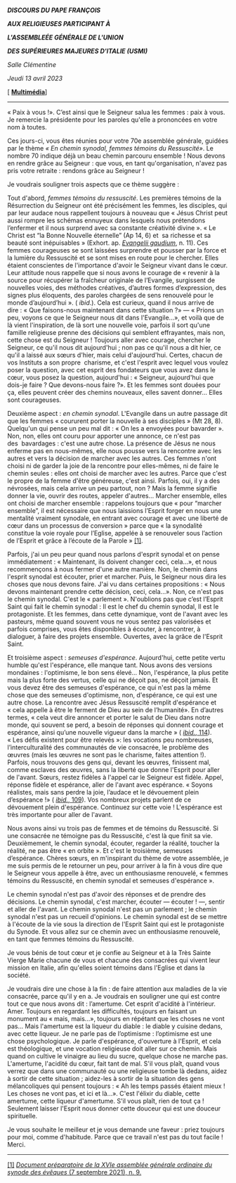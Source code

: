 ***DISCOURS DU PAPE FRANÇOIS***

***AUX RELIGIEUSES PARTICIPANT À***

***L'ASSEMBLEÉE GÉNÉRALE DE L'UNION***

***DES SUPÉRIEURES MAJEURES D'ITALIE (USMI)***

*Salle Clémentine*

*Jeudi 13 avril 2023*

[ **[Multimédia](http://w2.vatican.va/content/francesco/fr/events/event.dir.html/content/vaticanevents/fr/2023/4/13/usmi.html)**]

________________________________________

« Paix à vous !». C’est ainsi que le Seigneur salua les femmes : paix à vous. Je remercie la présidente pour les paroles qu'elle a prononcées en votre nom à toutes.

Ces jours-ci, vous êtes réunies pour votre 70e assemblée générale, guidées par le thème *« En chemin synodal, femmes témoins du Ressuscité»*. Le nombre 70 indique déjà un beau chemin parcouru ensemble ! Nous devons en rendre grâce au Seigneur : que vous, en tant qu'organisation, n'avez pas pris votre retraite : rendons grâce au Seigneur !

Je voudrais souligner trois aspects que ce thème suggère :

Tout d'abord, *femmes témoins du ressuscité*. Les premières témoins de la Résurrection du Seigneur ont été précisément les femmes, les disciples, qui par leur audace nous rappellent toujours à nouveau que « Jésus Christ peut aussi rompre les schémas ennuyeux dans lesquels nous prétendons l’enfermer et il nous surprend avec sa constante créativité divine ». « Le Christ est “la Bonne Nouvelle éternelle” (Ap 14, 6) et  sa richesse et sa beauté sont inépuisables » (Exhort. ap. [*Evangelii gaudium*](https://www.vatican.va/content/francesco/fr/apost_exhortations/documents/papa-francesco_esortazione-ap_20131124_evangelii-gaudium.html#2._La_douce_et_réconfortante_joie_d’évangéliser), n. 11). Ces femmes courageuses se sont laissées surprendre et pousser par la force et la lumière du Ressuscité et se sont mises en route pour le chercher. Elles étaient conscientes de l'importance d'avoir le Seigneur vivant dans le cœur. Leur attitude nous rappelle que si nous avons le courage de « revenir à la source pour récupérer la fraîcheur originale de l’Evangile, surgissent de nouvelles voies, des méthodes créatives, d’autres formes d’expression, des signes plus éloquents, des paroles chargées de sens renouvelé pour le monde d’aujourd’hui ». ( *ibid*.). Cela est curieux, quand il nous arrive de dire : « Que faisons-nous maintenant dans cette situation ?» — « Prions un peu, voyons ce que le Seigneur nous dit dans l'Evangile...», et voilà que de là vient l'inspiration, de là sort une nouvelle voie, parfois il sort qu'une famille religieuse prenne des décisions qui semblent effrayantes, mais non, cette chose est du Seigneur ! Toujours aller avec courage, chercher le Seigneur, ce qu'il nous dit aujourd'hui ; non pas ce qu'il nous a dit hier, ce qu'il a laissé aux sœurs d'hier, mais celui d'aujourd'hui. Certes, chacun de vos Instituts a son propre  charisme, et c'est l'esprit avec lequel vous voulez poser la question, avec cet esprit des fondateurs que vous avez dans le cœur, vous posez la question, aujourd'hui : « Seigneur, aujourd'hui que dois-je faire ? Que devons-nous faire ?». Et les femmes sont douées pour ça, elles peuvent créer des chemins nouveaux, elles savent donner... Elles sont courageuses.

Deuxième aspect : *en chemin synodal*. L'Evangile dans un autre passage dit que les femmes « coururent porter la nouvelle à ses disciples » (Mt 28, 8). Quelqu'un qui pense un peu mal dit : « On les a envoyées pour bavarder ». Non, non, elles ont couru pour apporter une annonce, ce n'est pas des  bavardages : c'est une autre chose. La présence de Jésus ne nous enferme pas en nous-mêmes, elle nous pousse vers la rencontre avec les autres et vers la décision de marcher avec les autres. Ces femmes n'ont choisi ni de garder la joie de la rencontre pour elles-mêmes, ni de faire le chemin seules : elles ont choisi de marcher avec les autres. Parce que c'est le propre de la femme d'être généreuse, c'est ainsi. Parfois, oui, il y a des névrosées, mais cela arrive un peu partout, non ? Mais la femme signifie donner la vie, ouvrir des routes, appeler d'autres... Marcher ensemble, elles ont choisi de marcher ensemble : rappelons toujours que « pour “marcher ensemble”, il est nécessaire que nous laissions l’Esprit forger en nous une mentalité vraiment synodale, en entrant avec courage et avec une liberté de cœur dans un processus de conversion » parce que « la synodalité constitue la voie royale pour l’Eglise, appelée à se renouveler sous l’action de l’Esprit et grâce à l’écoute de la Parole » [[1]](#_ftn1).

Parfois, j'ai un peu peur quand nous parlons d'esprit synodal et on pense immédiatement : « Maintenant, ils doivent changer ceci, cela...», et nous recommençons à nous fermer d'une autre manière. Non, le chemin dans l'esprit synodal est écouter, prier et marcher. Puis, le Seigneur nous dira les choses que nous devons faire. J'ai vu dans certaines propositions : « Nous devons maintenant prendre cette décision, ceci, cela...». Non, ce n'est pas le chemin synodal. C'est le « parlement ». N'oublions pas que c’est l’Esprit Saint qui fait le chemin synodal : Il est le chef du chemin synodal, Il est le protagoniste. Et les femmes, dans cette dynamique, vont de l'avant avec les pasteurs, même quand souvent vous ne vous sentez pas valorisées et parfois comprises, vous êtes disponibles à écouter, à rencontrer, à dialoguer, à faire des projets ensemble. Ouvertes, avec la grâce de l'Esprit Saint.

Et troisième aspect : *semeuses d'espérance*. Aujourd'hui, cette petite vertu humble qu'est l'espérance, elle manque tant. Nous avons des versions mondaines : l'optimisme, le bon sens élevé... Non, l'espérance, la plus petite mais la plus forte des vertus, celle qui ne déçoit pas, ne déçoit jamais. Et vous devez être des semeuses d'espérance, ce qui n'est pas la même chose que des semeuses d'optimisme, non, d'espérance, ce qui est une autre chose. La rencontre avec Jésus Ressuscité remplit d'espérance et « cela appelle à être le ferment de Dieu au sein de l’humanité». En d’autres termes, « cela veut dire annoncer et porter le salut de Dieu dans notre monde, qui souvent se perd, a besoin de réponses qui donnent courage et espérance, ainsi qu’une nouvelle vigueur dans la marche » ( [*ibid.*, 114](https://www.vatican.va/content/francesco/fr/apost_exhortations/documents/papa-francesco_esortazione-ap_20131124_evangelii-gaudium.html#Un_peuple_pour_tous)). « Les défis existent pour être relevés »: les vocations peu nombreuses, l’interculturalité des communautés de vie consacrée, le problème des œuvres (mais les œuvres ne sont pas le charisme, faites attention !). Parfois, nous trouvons des gens qui, devant les œuvres, finissent mal, comme esclaves des œuvres, sans la liberté que donne l'Esprit pour aller de l'avant. Sœurs, restez fidèles à l'appel car le Seigneur est fidèle. Appel, réponse fidèle et espérance, aller de l'avant avec espérance. « Soyons réalistes, mais sans perdre la joie, l’audace et le dévouement plein d’espérance !» ( [*ibid.*, 109](https://www.vatican.va/content/francesco/fr/apost_exhortations/documents/papa-francesco_esortazione-ap_20131124_evangelii-gaudium.html#Autres_défis_ecclésiaux)). Vos nombreux projets parlent de ce dévouement plein d'espérance. Continuez sur cette voie ! L'espérance est très importante pour aller de l'avant.

Nous avons ainsi vu trois pas de femmes et de témoins du Ressuscité. Si une consacrée ne témoigne pas du Ressuscité, c'est là que finit sa vie. Deuxièmement, le chemin synodal, écouter, regarder la réalité, toucher la réalité, ne pas être « en orbite ». Et c'est le troisième, semeuses d’espérance. Chères sœurs, en m'inspirant du thème de votre assemblée, je me suis permis de le retourner un peu, pour arriver à la fin à vous dire que le Seigneur vous appelle à être, avec un enthousiasme renouvelé, « femmes témoins du Ressuscité, en chemin synodal et semeuses d'espérance ».

Le chemin synodal n'est pas d'avoir des réponses et de prendre des décisions. Le chemin synodal, c'est marcher, écouter — écouter ! —, sentir et aller de l'avant. Le chemin synodal n'est pas un parlement ; le chemin synodal n'est pas un recueil d'opinions. Le chemin synodal est de se mettre à l'écoute de la vie sous la direction de l'Esprit Saint qui est le protagoniste du Synode. Et vous allez sur ce chemin avec un enthousiasme renouvelé, en tant que femmes témoins du Ressuscité.

Je vous bénis de tout cœur et je confie au Seigneur et à la Très Sainte Vierge Marie chacune de vous et chacune des consacrées qui vivent leur mission en Italie, afin qu'elles soient témoins dans l'Eglise et dans la société.

Je voudrais dire une chose à la fin : de faire attention aux maladies de la vie consacrée, parce qu'il y en a. Je voudrais en souligner une qui est contre tout ce que nous avons dit : l’amertume. Cet esprit d'acidité à l'intérieur. Amer. Toujours en regardant les difficultés, toujours en faisant un monument au « mais, mais...», toujours en répétant que les choses ne vont pas... Mais l'amertume est la liqueur du diable : le diable y cuisine dedans, avec cette liqueur. Je ne parle pas de l’optimisme : l’optimisme est une chose psychologique. Je parle d'espérance, d'ouverture à l'Esprit, et cela est théologique, et une vocation religieuse doit aller sur ce chemin. Mais quand on cultive le vinaigre au lieu du sucre, quelque chose ne marche pas. L'amertume, l'acidité du cœur, fait tant de mal. S'il vous plaît, quand vous verrez que dans une communauté ou une religieuse tombe là dedans, aidez à sortir de cette situation ; aidez-les à sortir de la situation des gens mélancoliques qui pensent toujours : « Ah les temps passés étaient mieux ! Les choses ne vont pas, et ici et là...». C'est l'élixir du diable, cette amertume, cette liqueur d'amertume. S'il vous plaît, rien de tout ça ! Seulement laisser l'Esprit nous donner cette douceur qui est une douceur spirituelle.

Je vous souhaite le meilleur et je vous demande une faveur : priez toujours pour moi, comme d'habitude. Parce que ce travail n'est pas du tout facile ! Merci.

_________________________________________

[[1]](#_ftnref1) [*Document préparatoire de la XVIe assemblée générale ordinaire du synode des évêques* (7 septembre 2021), n. 9.](https://press.vatican.va/content/salastampa/it/bollettino/pubblico/2021/09/07/0540/01156.html#FRANCESE1)